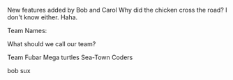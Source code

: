New features added by Bob and Carol
Why did the chicken cross the road?
I don't know either.  Haha.

Team Names:

What should we call our team?

Team Fubar
Mega turtles
Sea-Town Coders


bob sux 

